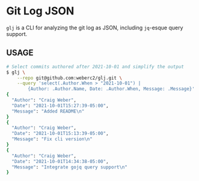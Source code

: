 # Git Log JSON

`glj` is a CLI for analyzing the git log as JSON, including `jq`-esque query
support.

## USAGE

```bash
# Select commits authored after 2021-10-01 and simplify the output
$ glj \
    --repo git@github.com:weberc2/glj.git \
    --query 'select(.Author.When > "2021-10-01") |
        {Author: .Author.Name, Date: .Author.When, Message: .Message}'
{
  "Author": "Craig Weber",
  "Date": "2021-10-01T15:27:39-05:00",
  "Message": "Added README\n"
}
{
  "Author": "Craig Weber",
  "Date": "2021-10-01T15:13:39-05:00",
  "Message": "Fix cli version\n"
}
{
  "Author": "Craig Weber",
  "Date": "2021-10-01T14:34:38-05:00",
  "Message": "Integrate gojq query support\n"
}
```
